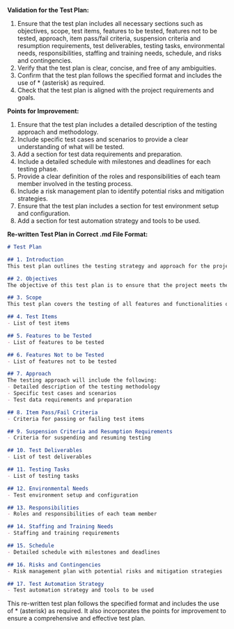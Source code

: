 **Validation for the Test Plan:**

1. Ensure that the test plan includes all necessary sections such as objectives, scope, test items, features to be tested, features not to be tested, approach, item pass/fail criteria, suspension criteria and resumption requirements, test deliverables, testing tasks, environmental needs, responsibilities, staffing and training needs, schedule, and risks and contingencies.
2. Verify that the test plan is clear, concise, and free of any ambiguities.
3. Confirm that the test plan follows the specified format and includes the use of * (asterisk) as required.
4. Check that the test plan is aligned with the project requirements and goals.

**Points for Improvement:**

1. Ensure that the test plan includes a detailed description of the testing approach and methodology.
2. Include specific test cases and scenarios to provide a clear understanding of what will be tested.
3. Add a section for test data requirements and preparation.
4. Include a detailed schedule with milestones and deadlines for each testing phase.
5. Provide a clear definition of the roles and responsibilities of each team member involved in the testing process.
6. Include a risk management plan to identify potential risks and mitigation strategies.
7. Ensure that the test plan includes a section for test environment setup and configuration.
8. Add a section for test automation strategy and tools to be used.

**Re-written Test Plan in Correct .md File Format:**

```markdown
# Test Plan

## 1. Introduction
This test plan outlines the testing strategy and approach for the project. It includes the objectives, scope, test items, features to be tested, features not to be tested, approach, item pass/fail criteria, suspension criteria and resumption requirements, test deliverables, testing tasks, environmental needs, responsibilities, staffing and training needs, schedule, and risks and contingencies.

## 2. Objectives
The objective of this test plan is to ensure that the project meets the specified requirements and functions as expected.

## 3. Scope
This test plan covers the testing of all features and functionalities of the project.

## 4. Test Items
- List of test items

## 5. Features to be Tested
- List of features to be tested

## 6. Features Not to be Tested
- List of features not to be tested

## 7. Approach
The testing approach will include the following:
- Detailed description of the testing methodology
- Specific test cases and scenarios
- Test data requirements and preparation

## 8. Item Pass/Fail Criteria
- Criteria for passing or failing test items

## 9. Suspension Criteria and Resumption Requirements
- Criteria for suspending and resuming testing

## 10. Test Deliverables
- List of test deliverables

## 11. Testing Tasks
- List of testing tasks

## 12. Environmental Needs
- Test environment setup and configuration

## 13. Responsibilities
- Roles and responsibilities of each team member

## 14. Staffing and Training Needs
- Staffing and training requirements

## 15. Schedule
- Detailed schedule with milestones and deadlines

## 16. Risks and Contingencies
- Risk management plan with potential risks and mitigation strategies

## 17. Test Automation Strategy
- Test automation strategy and tools to be used

```

This re-written test plan follows the specified format and includes the use of * (asterisk) as required. It also incorporates the points for improvement to ensure a comprehensive and effective test plan.
